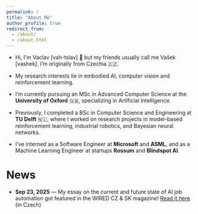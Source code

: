 ```yaml
---
permalink: /
title: "About Me"
author_profile: true
redirect_from: 
  - /about/
  - /about.html
---
```


- Hi, I'm Vaclav [vah-tslav] 👋 but my friends usually call me Vašek [vashek]. I’m originally from Czechia 🇨🇿.

- My research interests lie in embodied AI, computer vision and reinforcement learning.

- I’m currently pursuing an MSc in Advanced Computer Science at the **University of Oxford** 🇬🇧, specializing in Artificial Intelligence. 

- Previously, I completed a BSc in Computer Science and Engineering at **TU Delft** 🇳🇱, where I worked on research projects in model-based reinforcement learning, industrial robotics, and Bayesian neural networks.

- I’ve interned as a Software Engineer at **Microsoft** and **ASML**, and as a Machine Learning Engineer at startups **Rossum** and **Blindspot AI**.

# News

- **Sep 23, 2025** — My essay on the current and future state of AI job automation got featured in the WIRED CZ & SK magazine! [Read it here](https://www.wired.cz/clanky/ai-nas-mela-nahradit-uz-davno-tak-proc-se-to-porad-nestalo) (in Czech)


<!-- On the industry side, I'm currently interning as a Software Engineer at Microsoft in Prague. I've also worked at ASML building visualization tools for microchip analysis, and at AI startups Rossum and Blindspot AI developing machine learning solutions for document processing and fraud detection. -->

<!-- When I'm not coding or researching, I love debating – I had the chance to lead our debate club on campus at Delft. I'm also into rock music (Pink Floyd and Radiohead are my favorites) and I'm currently trying to learn guitar.  -->